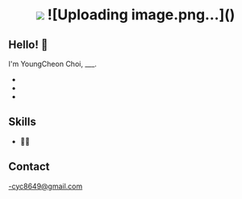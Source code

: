 <h1 align="center">
  <img src="https://github.com/youngcch/youngcch/assets/121934802/16080df5-f89d-43a8-b6d1-75ed07b91292" />
![Uploading image.png…]()

</h1>

## Hello! 👋
I'm YoungCheon Choi, ___.

-

-

-

## Skills
- 👨‍💻 


## Contact
-cyc8649@gmail.com
